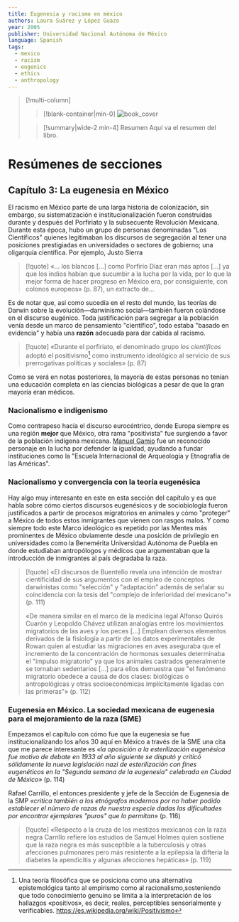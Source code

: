 ```yaml
---
title: Eugenesia y racismo en méxico
authors: Laura Suárez y López Guazo
year: 2005
publisher: Universidad Nacional Autónoma de México
language: Spanish
tags:
  - mexico
  - racism
  - eugenics
  - ethics
  - anthropology
---
```


> [!multi-column]
>
>> [!blank-container|min-0]
>> ![book_cover](https://librosoa.unam.mx/bitstream/handle/123456789/2225/9703221815.jpg?sequence=2&isAllowed=y)
>
>> [!summary|wide-2 min-4] Resumen
>> Aquí va el resumen del libro.

# Resúmenes de secciones
## Capítulo 3: La eugenesia en México

El racismo en México parte de una larga historia de colonización, sin embargo, su sistematización e institucionalización fueron construidas durante y después del Porfiriato y la subsecuente Revolución Mexicana.  Durante esta época, hubo un grupo de personas denominadas "Los Científicos" quienes legitimaban los discursos de segregación al tener una posiciones prestigiadas en universidades o sectores de gobierno; una oligarquía científica. Por ejemplo, Justo Sierra 

>[!quote]
>«... los blancos [...] como Porfirio Díaz eran más aptos [...] ya que los indios habían que sucumbir a la lucha por la vida, por lo que la mejor forma de hacer progreso en México era, por consiguiente, con colonos europeos» (p. 87), un extracto de...

Es de notar que, así como sucedía en el resto del mundo, las teorías de Darwin sobre la evolución—darwinismo social—también fueron colándose en el discurso eugénico. Toda justificación para segregar a la población venía desde un marco de pensamiento "científico", todo estaba "basado en evidencia" y había una **razón** adecuada para dar cabida al racismo.

>[!quote]
>«Durante el porfiriato, el denominado grupo *los científicos* adoptó el positivismo[^1] como instrumento ideológico al servicio de sus prerrogativas políticas y sociales» (p. 87)

Como se verá en notas posteriores, la mayoría de estas personas no tenían una educación completa en las ciencias biológicas a pesar de que la gran mayoría eran médicos.

### Nacionalismo e indigenismo

Como contrapeso hacia el discurso eurocéntrico, donde Europa siempre es una región **mejor** que México, otra rama "positivista" fue surgiendo a favor de la población indígena mexicana. [Manuel Gamio](https://www.elem.mx/autor/datos/389) fue un reconocido personaje en la lucha por defender la igualdad, ayudando a fundar instituciones como la "Escuela Internacional de Arqueología y Etnografía de las Américas".

### Nacionalismo y convergencia con la teoría eugenésica
Hay algo muy interesante en este en esta sección del capítulo y es que habla sobre cómo ciertos discursos eugenésicos y de sociobiología fueron justificados a partir de procesos migratorios en animales y cómo "proteger" a México de todos estos inmigrantes que vienen con rasgos malos. Y como siempre todo este Marco ideológico es repetido por las Mentes más prominentes de México obviamente desde una posición de privilegio en universidades como la Benemérita Universidad Autónoma de Puebla en donde estudiaban antropólogos y médicos que argumentaban que la introducción de inmigrantes al país degradaba la raza.

>[!quote]
>«El discursos de Buentello revela una intención de mostrar cientificidad de sus argumentos con el empleo de conceptos darwinistas como "selección" y "adaptación" además de señalar su coincidencia con la tesis del "complejo de inferioridad del mexicano"» (p. 111)
>
>«De manera similar en el marco de la medicina legal Alfonso Quirós Cuarón y Leopoldo Chávez utilizan analogías entre los movimientos migratorios de las aves y los peces [...] Emplean diversos elementos derivados de la fisiología a partir de los datos experimentales de Rowan quien al estudiar las migraciones en aves aseguraba que el incremento de la concentración de hormonas sexuales determinaba el "impulso migratorio" ya que los animales castrados generalmente se tornaban sedentarios [...] para ellos demuestra que "el fenómeno migratorio obedece a causa de dos clases: biológicas o antropológicas y otras socioeconómicas implícitamente ligadas con las primeras"» (p. 112)

### Eugenesia en México. La sociedad mexicana de eugenesia para el mejoramiento de la raza (SME)
Empezamos el capítulo con cómo fue que la eugenesia se fue institucionalizando los años 30 aquí en México a través de la SME una cita que me parece interesante es *«la oposición a la esterilización eugenésica fue motivo de debate en 1933 al año siguiente se disputó y criticó sólidamente la nueva legislación nazi de esterilización con fines eugenéticos en la "Segunda semana de la eugenesia" celebrada en Ciudad de México»* (p. 114)

Rafael Carrillo, el entonces presidente y jefe de la Sección de Eugenesia de la SMP *«critica también a los etnógrafos modernos por no haber podido establecer el número de razas de nuestra especie dadas las dificultades por encontrar ejemplares "puros" que lo permitan»* (p. 116)

>[!quote]
>«Respecto a la cruza de los mestizos mexicanos con la raza negra Carrillo refiere los estudios de Samuel Holmes quien sostiene que la raza negra es más susceptible a la tuberculosis y otras afecciones pulmonares pero más resistente a la epilepsia la difteria la diabetes la apendicitis y algunas afecciones hepáticas» (p. 119)

[^1]: Una teoría filosófica que se posiciona como una alternativa epistemológica tanto al empirismo como al racionalismo,​ sosteniendo que todo conocimiento genuino se limita a la interpretación de los hallazgos «positivos», es decir, reales, perceptibles sensorialmente y verificables. https://es.wikipedia.org/wiki/Positivismo

